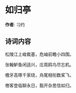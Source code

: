 # 如归亭

**作者**: 刁约

## 诗词内容

松陵江上峻裁基，危岫前瞻小四围。

张翰鲈鱼闲适兴，庄周鸥鸟尽忘机。

檐牙高啄千家绕，舟尾相衔数桨飞。

倦客登临聊永日，豁开杂思信如归。

